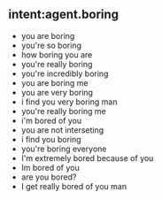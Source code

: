 ## intent:agent.boring
- you are boring
- you're so boring
- how boring you are
- you're really boring
- you're incredibly boring
- you are boring me
- you are very boring
- i find you very boring man
- you're really boring me
- i'm bored of you
- you are not interseting
- i find you boring
- you're boring everyone
- I'm extremely bored because of you
- Im bored of you
- are you bored?
- I get really bored of you man